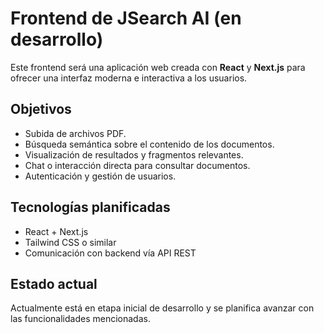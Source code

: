 # Frontend de JSearch AI (en desarrollo)

Este frontend será una aplicación web creada con **React** y **Next.js** para ofrecer una interfaz moderna e interactiva a los usuarios.

## Objetivos

- Subida de archivos PDF.
- Búsqueda semántica sobre el contenido de los documentos.
- Visualización de resultados y fragmentos relevantes.
- Chat o interacción directa para consultar documentos.
- Autenticación y gestión de usuarios.

## Tecnologías planificadas

- React + Next.js
- Tailwind CSS o similar
- Comunicación con backend vía API REST

## Estado actual

Actualmente está en etapa inicial de desarrollo y se planifica avanzar con las funcionalidades mencionadas.
